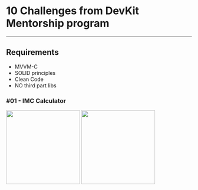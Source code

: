 # 10 Challenges from DevKit Mentorship program
---

## Requirements
- MVVM-C
- SOLID principles
- Clean Code
- NO third part libs

### #01 - IMC Calculator

<p float="left" >
  <img src="https://github.com/gaspar-d/DevKit_Challenges/blob/main/Challenge/Resources/IMC.gif" width="200" />

  <img src="https://github.com/gaspar-d/DevKit_Challenges/blob/main/Challenge/Resources/IMC.gif" width="200" />
<p/>
